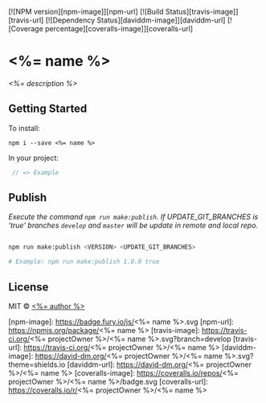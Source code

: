 [![NPM version][npm-image]][npm-url] [![Build Status][travis-image]][travis-url] [![Dependency Status][daviddm-image]][daviddm-url] [![Coverage percentage][coveralls-image]][coveralls-url]

# <%= name %>

_<%= description %>_

## Getting Started

To install:

    npm i --save <%= name %>

In your project:

``` javascript
 // => Example
```

## Publish

_Execute the command `npm run make:publish`. If UPDATE_GIT_BRANCHES is 'true' branches `develop` and `master` will be update in remote and local repo._

```bash

npm run make:publish <VERSION> <UPDATE_GIT_BRANCHES>

# Example: npm run make:publish 1.0.0 true
```

## License

MIT © [<%= author %>](<%= email %>)

[npm-image]: https://badge.fury.io/js/<%= name %>.svg
[npm-url]: https://npmjs.org/package/<%= name %>
[travis-image]: https://travis-ci.org/<%= projectOwner %>/<%= name %>.svg?branch=develop
[travis-url]: https://travis-ci.org/<%= projectOwner %>/<%= name %>
[daviddm-image]: https://david-dm.org/<%= projectOwner %>/<%= name %>.svg?theme=shields.io
[daviddm-url]: https://david-dm.org/<%= projectOwner %>/<%= name %>
[coveralls-image]: https://coveralls.io/repos/<%= projectOwner %>/<%= name %>/badge.svg
[coveralls-url]: https://coveralls.io/r/<%= projectOwner %>/<%= name %>


